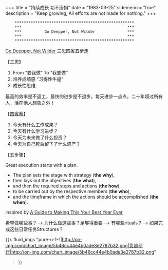 +++
title = "持续成长 功不唐捐"
date = "1983-03-25"
sidemenu = "true"
description = "Keep growing, All efforts are not made for nothing."
+++

```
	****************************************************
	***                                              ***
	***          Go Deepper, Not Wilder              ***
	***                                              ***
	****************************************************
```
[Go Deepper, Not Wilder](https://www.raptitude.com/2017/12/go-deeper-not-wider/)
三思四省五步走

【三思】

1. From “要我做” To “我要做”
2. 培养成绩感 “习得性牛逼” 
3. 成长性思维

最高的效率是不返工，最快的进步是不退步。每天进步一点点，二十年超过所有人，活在他人想象之外！

【[四省察](https://m.weibo.cn/1676664091/4313788272319291)】

1. 今天有什么工作成果？
2. 今天有什么学习进步？
3. 今天为未来做了什么投资？
4. 今天为自己死后留下了什么遗产？

【五步骤】

Great execution starts with a plan.  

- The plan sets the stage with strategy (**the why**), 
- then lays out the objectives (**the what**), 
- and then the required steps and actions (**the how**), 
- to be carried out by the respective members (**the who**), 
- and the timeframe in which the actions should be accomplished (**the when**).   

inspired by [A Guide to Making This Your Best Year Ever](https://zenhabits.net/best-year/)

希望做哪些事？--> 为什么做这些事？足够得重要 --> 有哪些rituals？--> 如果完成这些日常任务Structures？

{{< fluid_imgs
  "pure-u-1-1|http://on-img.com/chart_image/5b46cc44e4b0ade3e2787b32.png|负熵前行|http://on-img.com/chart_image/5b46cc44e4b0ade3e2787b32.png"
>}}
